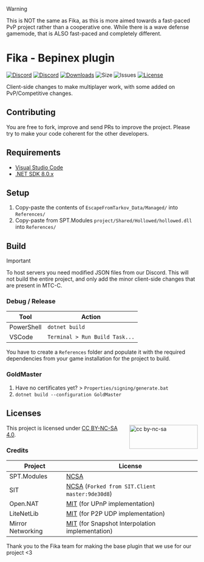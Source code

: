 > [!WARNING]
> This is NOT the same as Fika, as this is more aimed towards a fast-paced PvP project rather than a cooperative one.
> While there is a wave defense gamemode, that is ALSO fast-paced and completely different.

# Fika - Bepinex plugin

[![Discord](https://img.shields.io/discord/1202292159366037545?style=plastic&logo=discord&logoColor=FFFFFF&label=Fika%20Discord)](https://discord.gg/project-fika)
[![Discord](https://img.shields.io/discord/1219376621111480320?logo=discord&logoColor=FFFFFF&label=MTC-C%20Discord)](https://discord.gg/CKBNcGee4A)
[![Downloads](https://img.shields.io/github/downloads/project-fika/Fika-Plugin/total?style=plastic&logo=github)](https://github.com/project-fika/Fika-Plugin/releases/latest)
![Size](https://img.shields.io/github/languages/code-size/project-fika/Fika-Plugin?style=plastic&logo=github)
![Issues](https://img.shields.io/github/issues/project-fika/Fika-Plugin?style=plastic&logo=github)
[![License](https://img.shields.io/badge/CC--BY--NC--SA--4.0-blue?style=plastic&logo=creativecommons&logoColor=FFFFFF&label=License)](https://github.com/project-fika/Fika-Plugin/blob/main/LICENSE.md)

Client-side changes to make multiplayer work, with some added on PvP/Competitive changes.

## Contributing

You are free to fork, improve and send PRs to improve the project. Please try
to make your code coherent for the other developers.

## Requirements

- [Visual Studio Code](https://code.visualstudio.com/)
- [.NET SDK 8.0.x](https://dotnet.microsoft.com/en-us/download/dotnet/8.0)

## Setup

1. Copy-paste the contents of `EscapeFromTarkov_Data/Managed/` into
    `References/`
2. Copy-paste from SPT.Modules `project/Shared/Hollowed/hollowed.dll` into
    `References/`

## Build

> [!IMPORTANT]  
> To host servers you need modified JSON files from our Discord. This will not build the entire project, and only add the minor client-side changes that are present in MTC-C.

### Debug / Release

**Tool**   | **Action**
---------- | ------------------------------
PowerShell | `dotnet build`
VSCode     | `Terminal > Run Build Task...`

You have to create a `References` folder and populate it with the required
dependencies from your game installation for the project to build.

### GoldMaster

1. Have no certificates yet? > `Properties/signing/generate.bat`
2. `dotnet build --configuration GoldMaster`

## Licenses

[<img src="https://mirrors.creativecommons.org/presskit/buttons/88x31/svg/by-nc-sa.svg" alt="cc by-nc-sa" width="180" height="63" align="right">](https://creativecommons.org/licenses/by-nc-sa/4.0/legalcode.en)

This project is licensed under [CC BY-NC-SA 4.0](https://creativecommons.org/licenses/by-nc-sa/4.0/legalcode.en).

### Credits

**Project** | **License**
----------- | -----------------------------------------------------------------------
SPT.Modules | [NCSA](https://dev.sp-tarkov.com/SPT/Modules/src/branch/master/LICENSE.md)
SIT         | [NCSA](./LICENSE-SIT.md) (`Forked from SIT.Client master:9de30d8`)
Open.NAT    | [MIT](https://github.com/lontivero/Open.NAT/blob/master/LICENSE) (for UPnP implementation)
LiteNetLib  | [MIT](https://github.com/RevenantX/LiteNetLib/blob/master/LICENSE.txt) (for P2P UDP implementation)
Mirror Networking  | [MIT](https://github.com/MirrorNetworking/Mirror/blob/master/LICENSE) (for Snapshot Interpolation implementation)


Thank you to the Fika team for making the base plugin that we use for our project <3

